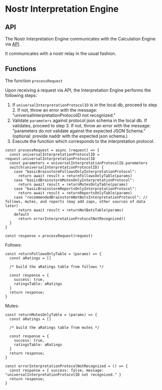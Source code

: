 # Nostr Interpretation Engine 

## API

The Nostr Interpretation Engine communicates with the Calculation Engine via [API](../../APIs/calculationInterpretationAPI.md).

It communicates with a nostr relay in the usual fashion.

## Functions

The function `processRequest` 

Upon receiving a request via API, the Interpretation Engine performs the following steps:
1. If `universalInterpretationProtocolID` is in the local db, proceed to step 2. If not, throw an error with the message: "universalInterpretationProtocolID not recognized."
2. Validate `parameters` against protocol json schema in the local db. If validates, proceed to step 3. If not, throw an error with the message: "parameters do not validate against the expected JSON Schema." (optional: provide naddr with the expected json schema.)
3. Execute the function which corresponds to the interpretation protocol. 

```
const processRequest = async (request) => {
  const universalInterpretationProtocolID = request.universalInterpretationProtocolID
  const parameters = universalInterpretationProtocolID.paremeters
  switch(universalInterpretationProtocolID) {
    case "basicBrainstormFollowsOnlyInterpretationProtocol":
      return await result = returnFollowsOnlyTable(params)
    case "basicdBrainstormMutesOnlyInterpretationProtocol":
      return await result = returnMutesOnlyTable(params)
    case "basicBrainstormReportsOnlyInterpretationProtocol":
      return await result = returnReportsOnlyTable(params)    
    case "recommendedBrainstormNotBotsInterpretationProtocol": // follows, mutes, and reports (may add zaps, other sources of data later)
      return await result = returnNotBotsTable(params)    
    default
      return errorInterpretationProtocolNotRecognized()
  }
}

const response = processRequest(request)
```

Follows:

```
const returnFollowsOnlyTable = (params) => {
  const aRatings = []

  /* build the aRatings table from follows */

  const response = {
    success: true,
    ratingsTable: aRatings
  }
  return response;
} 
```

Mutes:

```
const returnMutesOnlyTable = (params) => {
  const aRatings = []

  /* build the aRatings table from mutes */

  const response = {
    success: true,
    ratingsTable: aRatings
  }
  return response;
} 
```

```
const errorInterpretationProtocolNotRecognized = () => {
  const response = { success: false; message: "universalInterpretationProtocolID not recognized." }
  return response;
}
```
